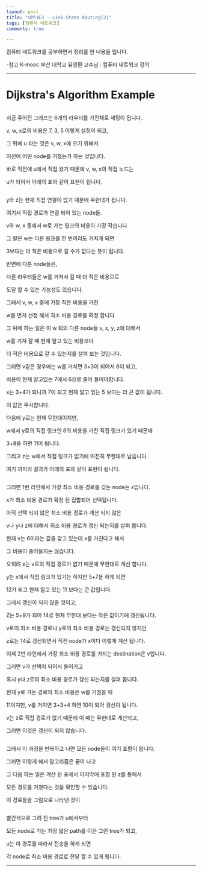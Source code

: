 ```yaml
---
layout: post
title: "네트워크 - Link-State Routing(2)"
tags: [컴퓨터 네트워크]
comments: true

---
```


컴퓨터 네트워크를 공부하면서 정리를 한 내용들 입니다.

-참고 K-mooc 부산 대학교 유영환 교수님 : 컴퓨터 네트워크 강의

---

# Dijkstra's Algorithm Example

<img src="">

지금 주어진 그래프는 6개의 라우터를 가진채로 세팅이 됩니다.

v, w, x로의 비용은 7, 3, 5 이렇게 설정이 되고, 

그 뒤에 u 라는 것은 v, w, x에 오기 위해서 

이전에 어떤 node를 거쳤는가 하는 것입니다. 

바로 직전에 u에서 직접 왔기 때문에 v, w, x의 직접 노드는 

u가 되어서 아래의 표와 같이 표현이 됩니다.

<img src="">

y와 z는 현재 직접 연결이 없기 때문에 무한대가 됩니다.

여기서 직접 경로가 연결 되어 있는 node들. 

v와 w, x 중에서 w로 가는 링크의 비용이 가장 작습니다.

그 말은 w는 다른 링크를 한 번이라도 거치게 되면 

3보다는 더 적은 비용으로 갈 수가 없다는 뜻이 됩니다.

반면에 다른 node들은, 

다른 라우터들은 w를 거쳐서 갈 때 더 적은 비용으로 

도달 할 수 있는 가능성도 있습니다.

그래서 v, w, x 중에 가장 작은 비용을 가진 

w를 먼저 선정 해서 최소 비용 경로를 확정 합니다. 

그 뒤에 하는 일은 이 w 외의 다른 node들 v, x, y, z에 대해서

w를 거쳐 갈 때 현재 알고 있는 비용보다 

더 적은 비용으로 갈 수 있는지를 살펴 보는 것입니다.

그러면 v같은 경우에는 w를 거치면 3+3이 되어서 6이 되고,

비용이 현재 알고있는 7에서 6으로 줄어 들어야합니다.

x는 3+4가 되니까 7이 되고 현재 알고 있는 5 보다는 더 큰 값이 됩니다. 

이 값은 무시합니다.

다음에 y로는 현재 무한대이지만, 

w에서 y로의 직접 링크인 8의 비용을 가진 직접 링크가 있기 때문에 

3+8을 하면 11이 됩니다.

그리고 z는 w에서 직접 링크가 없기에 여전히 무한대로 남습니다.

여기 까지의 결과가 아래의 표와 같이 표현이 됩니다.

<img src="">

그러면 1번 라인에서 가장 최소 비용 경로를 갖는 node는 x입니다. 

x가 최소 비용 경로가 확정 된 집합되어 선택됩니다.

아직 선택 되지 않은 최소 비용 경로가 계산 되지 않은 

v나 y나 z에 대해서 최소 비용 경로가 갱신 되는지를 살펴 봅니다.

현재 v는 6이라는 값을 갖고 있는데 x를 거친다고 해서 

그 비용이 줄어들지는 않습니다. 

오히려 x는 v로의 직접 경로가 없기 때문에 무한대로 계산 합니다. 

y는 x에서 직접 링크가 있기는 하지만 5+7을 하게 되면 

12가 되고 현재 알고 있는 11 보다는 큰 값입니다.

그래서 갱신이 되지 않을 것이고,

Z는 5+9가 되어 14로 현재 무한대 보다는 작은 값이기에 갱신됩니다.

v로의 최소 비용 경로나 y로의 최소 비용 경로는 갱신되지 않지만

z로는 14로 갱신되면서 직전 node가 x이다 이렇게 계산 됩니다.

이제 2번 라인에서 가장 최소 비용 경로를 가지는 destination은 v입니다.

그러면 v가 선택이 되어서 들어가고 

혹시 y나 z로의 최소 비용 경로가 갱신 되는지를 살펴 봅니다.

현재 y로 가는 경로의 최소 비용은 w를 거쳤을 때 

11이지만, v를 거치면 3+3+4 하면 10이 되어 갱신이 됩니다.

v는 z로 직접 경로가 없기 때문에 이 때는 무한대로 계산되고,

그러면 이것은 갱신이 되지 않습니다. 

<img src="">

그래서 이 과정을 반복하고 나면 모든 node들이 여기 포함이 됩니다.

그러면 이렇게 해서 알고리즘은 끝이 나고 

그 다음 하는 일은 계산 된 표에서 마지막에 포함 된 z를 통해서 

모든 경로를 거쳤다는 것을 확인할 수 있습니다.

이 경로들을 그림으로 나타낸 것이

<img src="">

빨간색으로 그려 진 tree가 u에서부터 

모든 node로 가는 가장 짧은 path를 이은 그런 tree가 되고,

u는 이 경로를 따라서 전송을 하게 되면 

각 node로 최소 비용 경로로 전달 할 수 있게 됩니다.

---

